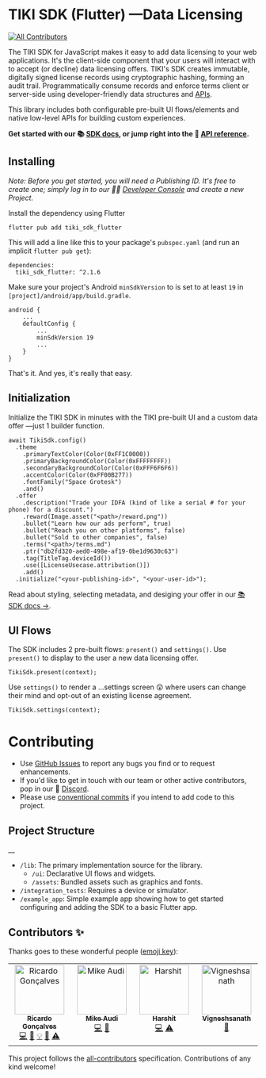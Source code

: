 # TIKI SDK (Flutter) —Data Licensing
<!-- ALL-CONTRIBUTORS-BADGE:START - Do not remove or modify this section -->
[![All Contributors](https://img.shields.io/badge/all_contributors-4-orange.svg?style=flat-square)](#contributors-)
<!-- ALL-CONTRIBUTORS-BADGE:END -->

The TIKI SDK for JavaScript makes it easy to add data licensing to your web applications. It's the client-side component that your users will interact with to accept (or decline) data licensing offers. TIKI's SDK creates immutable, digitally signed license records using cryptographic hashing, forming an audit trail. Programmatically consume records and enforce terms client or server-side using developer-friendly data structures and [APIs](https://mytiki.com/reference/getting-started).

This library includes both configurable pre-built UI flows/elements and native low-level APIs for building custom experiences.

**Get started with our 📚 [SDK docs](https://mytiki.com/docs/sdk-overview), or jump right into the 📘 [API reference](https://pub.dev/packages/tiki_sdk_flutter).**

## Installing

_Note: Before you get started, you will need a Publishing ID. It's free to create one; simply log in to our 🧑‍💻 [Developer Console](https://console.mytiki.com) and create a new Project._

Install the dependency using Flutter

```
flutter pub add tiki_sdk_flutter
```

This will add a line like this to your package's `pubspec.yaml` (and run an implicit `flutter pub get`):

```
dependencies:
  tiki_sdk_flutter: ^2.1.6
```

Make sure your project's Android `minSdkVersion` to is set to at least `19` in `[project]/android/app/build.gradle`.

```Text Gradle
android {
    ...
    defaultConfig {
        ...
        minSdkVersion 19
        ...
    }
}
```

That's it. And yes, it's really that easy.

## Initialization
Initialize the TIKI SDK in minutes with the TIKI pre-built UI and a custom data offer —just 1 builder function.

```
await TikiSdk.config()
  .theme
  	.primaryTextColor(Color(0xFF1C0000))
  	.primaryBackgroundColor(Color(0xFFFFFFFF))
  	.secondaryBackgroundColor(Color(0xFFF6F6F6))
  	.accentColor(Color(0xFF00B277))
  	.fontFamily("Space Grotesk")
  	.and()
  .offer
  	.description("Trade your IDFA (kind of like a serial # for your phone) for a discount.")
  	.reward(Image.asset("<path>/reward.png"))
  	.bullet("Learn how our ads perform", true)
  	.bullet("Reach you on other platforms", false)
  	.bullet("Sold to other companies", false)
  	.terms("<path>/terms.md")
  	.ptr("db2fd320-aed0-498e-af19-0be1d9630c63")
  	.tag(TitleTag.deviceId())
  	.use([LicenseUsecase.attribution()])
  	.add()
  .initialize("<your-publishing-id>", "<your-user-id>");
```

Read about styling, selecting metadata, and desiging your offer in our [📚 SDK docs →](https://mytiki.com/docs/sdk-overview).

## UI Flows

The SDK includes 2 pre-built flows: `present()` and `settings()`. Use `present()` to display to the user a new data licensing offer.

```
TikiSdk.present(context);
```

Use `settings()` to render a ...settings screen 😲 where users can change their mind and opt-out of an existing license agreement.

```
TikiSdk.settings(context);
```
# Contributing

- Use [GitHub Issues](https://github.com/tiki/tiki-sdk-flutter/issues) to report any bugs you find or to request enhancements.
- If you'd like to get in touch with our team or other active contributors, pop in our 👾 [Discord](https://discord.gg/tiki).
- Please use [conventional commits](https://www.conventionalcommits.org/en/v1.0.0/) if you intend to add code to this project.

## Project Structure
__

- `/lib`: The primary implementation source for the library.
  - `/ui`: Declarative UI flows and widgets.
  - `/assets`: Bundled assets such as graphics and fonts.
- `/integration_tests`: Requires a device or simulator.
- `/example_app`: Simple example app showing how to get started configuring and adding the SDK to a basic Flutter app.

## Contributors ✨

Thanks goes to these wonderful people ([emoji key](https://allcontributors.org/docs/en/emoji-key)):

<!-- ALL-CONTRIBUTORS-LIST:START - Do not remove or modify this section -->
<!-- prettier-ignore-start -->
<!-- markdownlint-disable -->
<table>
  <tbody>
    <tr>
      <td align="center" valign="top" width="14.28%"><a href="https://www.linkedin.com/in/ricardolg/"><img src="https://avatars.githubusercontent.com/u/8357343?v=4?s=100" width="100px;" alt="Ricardo Gonçalves"/><br /><sub><b>Ricardo Gonçalves</b></sub></a><br /><a href="https://github.com/tiki/tiki-sdk-flutter/commits?author=ricardobrg" title="Code">💻</a> <a href="https://github.com/tiki/tiki-sdk-flutter/commits?author=ricardobrg" title="Documentation">📖</a> <a href="#example-ricardobrg" title="Examples">💡</a> <a href="#maintenance-ricardobrg" title="Maintenance">🚧</a> <a href="https://github.com/tiki/tiki-sdk-flutter/commits?author=ricardobrg" title="Tests">⚠️</a></td>
      <td align="center" valign="top" width="14.28%"><a href="http://mytiki.com"><img src="https://avatars.githubusercontent.com/u/3769672?v=4?s=100" width="100px;" alt="Mike Audi"/><br /><sub><b>Mike Audi</b></sub></a><br /><a href="https://github.com/tiki/tiki-sdk-flutter/commits?author=mike-audi" title="Code">💻</a> <a href="https://github.com/tiki/tiki-sdk-flutter/pulls?q=is%3Apr+reviewed-by%3Amike-audi" title="Reviewed Pull Requests">👀</a></td>
      <td align="center" valign="top" width="14.28%"><a href="http://harshit933.github.io"><img src="https://avatars.githubusercontent.com/u/90508384?v=4?s=100" width="100px;" alt="Harshit"/><br /><sub><b>Harshit</b></sub></a><br /><a href="https://github.com/tiki/tiki-sdk-flutter/commits?author=Harshit933" title="Code">💻</a> <a href="https://github.com/tiki/tiki-sdk-flutter/commits?author=Harshit933" title="Tests">⚠️</a></td>
      <td align="center" valign="top" width="14.28%"><a href="https://github.com/Vigneshsanath"><img src="https://avatars.githubusercontent.com/u/117610954?v=4?s=100" width="100px;" alt="Vigneshsanath"/><br /><sub><b>Vigneshsanath</b></sub></a><br /><a href="#design-Vigneshsanath" title="Design">🎨</a></td>
    </tr>
  </tbody>
</table>

<!-- markdownlint-restore -->
<!-- prettier-ignore-end -->

<!-- ALL-CONTRIBUTORS-LIST:END -->

This project follows the [all-contributors](https://github.com/all-contributors/all-contributors) specification. Contributions of any kind welcome!